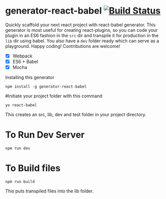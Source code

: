 # generator-react-babel [![Build Status](https://travis-ci.org/bhargav175/generator-react-babel.svg?branch=master)](https://travis-ci.org/bhargav175/generator-react-babel)
Quickly scaffold your next react project with react-babel generator. This generator is most useful for creating react-plugins, so you can code your plugin in an ES6 fashion in the `src` dir and transpile it for production in the `lib` dir using babel. You also have a `dev` folder ready which can serve as a playground. Happy coding! Contributions are welcome! 

 - [x] Webpack
 - [x] ES6 + Babel
 - [x] Mocha

Installing this generator

    npm install -g generator-react-babel

#Initiate your project folder with this command

    yo react-babel
    
This creates an src, lib, dev and test folder in your project directory.

# To Run Dev Server

    npm run dev
    
# To Build files

    npm run build

This puts transpiled files into the lib folder.
